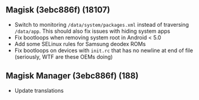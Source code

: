 ## Magisk (3ebc886f) (18107)
- Switch to monitoring `/data/system/packages.xml` instead of traversing `/data/app`. This should also fix issues with hiding system apps
- Fix bootloops when removing system root in Android < 5.0
- Add some SELinux rules for Samsung deodex ROMs
- Fix bootloops on devices with `init.rc` that has no newline at end of file (seriously, WTF are these OEMs doing)

## Magisk Manager (3ebc886f) (188)
- Update translations
